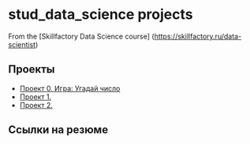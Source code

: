 # stud_data_science projects
From the [Skillfactory Data Science course] (https://skillfactory.ru/data-scientist)

## Проекты

* [Проект 0. Игра: Угадай число](https://github.com/AlinaKudinova/stud_data_science/tree/maim/project_0)
* [Проект 1.]()
* [Проект 2.]()

## Ссылки на резюме
